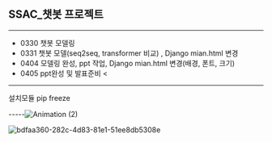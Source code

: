 ##  SSAC_챗봇 프로젝트
----------------
* 0330 챗봇 모델링
* 0331 챗봇 모델(seq2seq, transformer 비교) , Django mian.html 변경
* 0404 모델링 완성, ppt 작업, Django mian.html 변경(배경, 폰트, 크기)
* 0405 ppt완성 및 발표준비
<
--------
설치모듈 pip freeze 

-----![Animation (2)](https://user-images.githubusercontent.com/86470595/161506289-5838366e-58e5-44be-9989-3a630de12067.gif)


![bdfaa360-282c-4d83-81e1-51ee8db5308e](https://user-images.githubusercontent.com/86470595/160754662-b5c1e5d5-7140-40c8-ad73-0214709828be.png)
